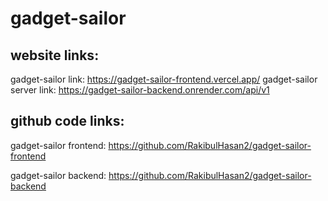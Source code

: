 # gadget-sailor

## website links:
gadget-sailor link: https://gadget-sailor-frontend.vercel.app/
gadget-sailor server link: https://gadget-sailor-backend.onrender.com/api/v1



## github code links:
gadget-sailor frontend: https://github.com/RakibulHasan2/gadget-sailor-frontend

gadget-sailor backend: https://github.com/RakibulHasan2/gadget-sailor-backend

